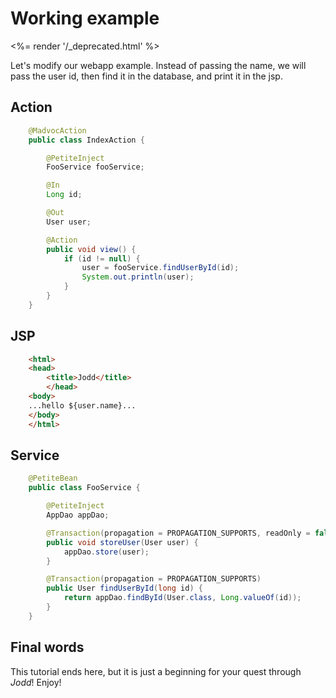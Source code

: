 # Working example

<%= render '/_deprecated.html' %>

Let's modify our webapp example. Instead of passing the name, we will
pass the user id, then find it in the database, and print it in the jsp.

## Action

~~~~~ java
    @MadvocAction
    public class IndexAction {

    	@PetiteInject
    	FooService fooService;

    	@In
    	Long id;

    	@Out
    	User user;

    	@Action
    	public void view() {
    		if (id != null) {
    			user = fooService.findUserById(id);
    			System.out.println(user);
    		}
    	}
    }
~~~~~

## JSP

~~~~~ html
    <html>
    <head>
    	<title>Jodd</title>
    	</head>
    <body>
    ...hello ${user.name}...
    </body>
    </html>
~~~~~

## Service

~~~~~ java
    @PetiteBean
    public class FooService {

    	@PetiteInject
    	AppDao appDao;

    	@Transaction(propagation = PROPAGATION_SUPPORTS, readOnly = false)
    	public void storeUser(User user) {
    		appDao.store(user);
    	}

    	@Transaction(propagation = PROPAGATION_SUPPORTS)
    	public User findUserById(long id) {
    		return appDao.findById(User.class, Long.valueOf(id));
    	}
    }
~~~~~

## Final words

This tutorial ends here, but it is just a beginning for your quest
through *Jodd*! Enjoy!
